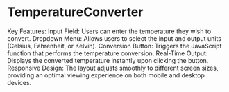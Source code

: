 # TemperatureConverter
Key Features:
Input Field: Users can enter the temperature they wish to convert.
Dropdown Menu: Allows users to select the input and output units (Celsius, Fahrenheit, or Kelvin).
Conversion Button: Triggers the JavaScript function that performs the temperature conversion.
Real-Time Output: Displays the converted temperature instantly upon clicking the button.
Responsive Design: The layout adjusts smoothly to different screen sizes, providing an optimal viewing experience on both mobile and desktop devices.
